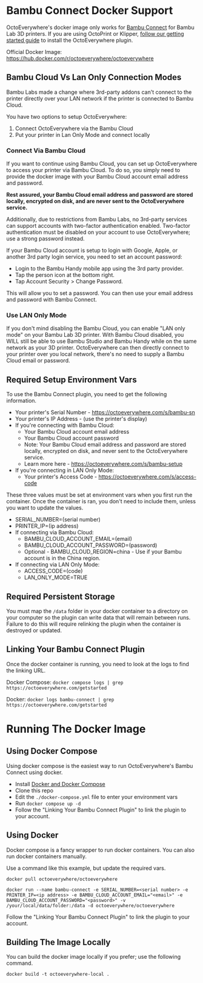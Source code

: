 # Bambu Connect Docker Support

OctoEverywhere's docker image only works for [Bambu Connect](https://octoeverywhere.com/bambu?source=github_docker_readme) for Bambu Lab 3D printers. If you are using OctoPrint or Klipper, [follow our getting started guide](https://octoeverywhere.com/getstarted?source=github_docker_readme) to install the OctoEverywhere plugin.

Official Docker Image: https://hub.docker.com/r/octoeverywhere/octoeverywhere


## Bambu Cloud Vs Lan Only Connection Modes

Bambu Labs made a change where 3rd-party addons can't connect to the printer directly over your LAN network if the printer is connected to Bambu Cloud.

You have two options to setup OctoEverywhere:

1) Connect OctoEverywhere via the Bambu Cloud
2) Put your printer in Lan Only Mode and connect locally


### Connect Via Bambu Cloud

If you want to continue using Bambu Cloud, you can set up OctoEverywhere to access your printer via Bambu Cloud. To do so, you simply need to provide the docker image with your Bambu Cloud account email address and password.

**Rest assured, your Bambu Cloud email address and password are stored locally, encrypted on disk, and are never sent to the OctoEverywhere service.**

Additionally, due to restrictions from Bambu Labs, no 3rd-party services can support accounts with two-factor authentication enabled. Two-factor authentication must be disabled on your account to use OctoEverywhere; use a strong password instead.

If your Bambu Cloud account is setup to login with Google, Apple, or another 3rd party login service, you need to set an account password:
- Login to the Bambu Handy mobile app using the 3rd party provider.
- Tap the person icon at the bottom right.
- Tap Account Security > Change Password.

This will allow you to set a password. You can then use your email address and password with Bambu Connect.

### Use LAN Only Mode

If you don't mind disabling the Bambu Cloud, you can enable "LAN only mode" on your Bambu Lab 3D printer. With Bambu Cloud disabled, you WILL still be able to use Bambu Studio and Bambu Handy while on the same network as your 3D printer. OctoEverywhere can then directly connect to your printer over you local network, there's no need to supply a Bambu Cloud email or password.

## Required Setup Environment Vars

To use the Bambu Connect plugin, you need to get the following information.

- Your printer's Serial Number - https://octoeverywhere.com/s/bambu-sn
- Your printer's IP Address - (use the printer's display)
- If you're connecting with Bambu Cloud:
    - Your Bambu Cloud account email address
    - Your Bambu Cloud account password
    - Note: Your Bambu Cloud email address and password are stored locally, encrypted on disk, and never sent to the OctoEverywhere service.
    - Learn more here - https://octoeverywhere.com/s/bambu-setup
- If you're connecting in LAN Only Mode:
    - Your printer's Access Code - https://octoeverywhere.com/s/access-code

These three values must be set at environment vars when you first run the container. Once the container is ran, you don't need to include them, unless you want to update the values.

- SERIAL_NUMBER=(serial number)
- PRINTER_IP=(ip address)
- If connecting via Bambu Cloud:
    - BAMBU_CLOUD_ACCOUNT_EMAIL=(email)
    - BAMBU_CLOUD_ACCOUNT_PASSWORD=(password)
    - Optional - BAMBU_CLOUD_REGION=china - Use if your Bambu account is in the China region.
- If connecting via LAN Only Mode:
    - ACCESS_CODE=(code)
    - LAN_ONLY_MODE=TRUE


## Required Persistent Storage

You must map the `/data` folder in your docker container to a directory on your computer so the plugin can write data that will remain between runs. Failure to do this will require relinking the plugin when the container is destroyed or updated.

## Linking Your Bambu Connect Plugin

Once the docker container is running, you need to look at the logs to find the linking URL.

Docker Compose:
`docker compose logs | grep https://octoeverywhere.com/getstarted`

Docker:
`docker logs bambu-connect | grep https://octoeverywhere.com/getstarted`

# Running The Docker Image

## Using Docker Compose

Using docker compose is the easiest way to run OctoEverywhere's Bambu Connect using docker.

- Install [Docker and Docker Compose](https://docs.docker.com/compose/install/linux/)
- Clone this repo
- Edit the `./docker-compose.yml` file to enter your environment vars
- Run `docker compose up -d`
- Follow the "Linking Your Bambu Connect Plugin" to link the plugin to your account.

## Using Docker

Docker compose is a fancy wrapper to run docker containers. You can also run docker containers manually.

Use a command like this example, but update the required vars.

`docker pull octoeverywhere/octoeverywhere`

`docker run --name bambu-connect -e SERIAL_NUMBER=<serial number> -e PRINTER_IP=<ip address> -e BAMBU_CLOUD_ACCOUNT_EMAIL="<email>" -e BAMBU_CLOUD_ACCOUNT_PASSWORD="<password>" -v /your/local/data/folder:/data -d octoeverywhere/octoeverywhere`

Follow the "Linking Your Bambu Connect Plugin" to link the plugin to your account.

## Building The Image Locally

You can build the docker image locally if you prefer; use the following command.

`docker build -t octoeverywhere-local .`